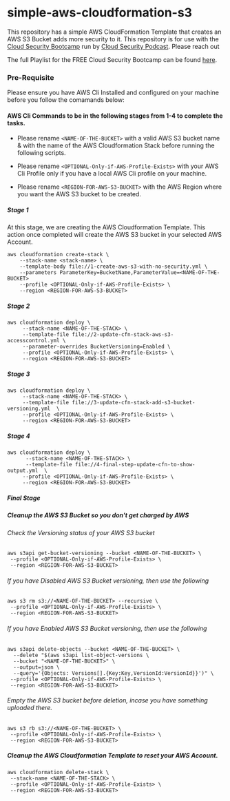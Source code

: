 # simple-aws-cloudformation-s3

This repository has a simple AWS CloudFormation Template that creates an AWS S3 Bucket adds more security to it. This repository is for use with the [Cloud Security Bootcamp](https://www.cloudsecuritybootcamp.com/) run by [Cloud Security Podcast](https://cloudsecuritypodcast.tv/). Please reach out

The full Playlist for the FREE Cloud Security Bootcamp can be found [here](https://youtube.com/playlist?list=PLrU93JvkXVl5TamdCdCwzqFs6vt5vySFi).

### Pre-Requisite

Please ensure you have AWS Cli Installed and configured on your machine before you follow the comamands below:

#### **AWS Cli Commands to be in the following stages from 1-4 to complete the tasks**. 

* Please rename `<NAME-OF-THE-BUCKET>` with a valid AWS S3 bucket name & <NAME-OF-THE-STACK> with the name of the AWS Cloudformation Stack before running the following scripts.

* Please rename `<OPTIONAL-Only-if-AWS-Profile-Exists>` with your AWS Cli Profile only if you have a local AWS Cli profile on your machine.

* Please rename `<REGION-FOR-AWS-S3-BUCKET>` with the AWS Region where you want the AWS S3 bucket to be created.

##### Stage 1

At this stage, we are creating the AWS Cloudformation Template. This action once completed will create the AWS S3 bucket in your selected AWS Account.

```
aws cloudformation create-stack \
    --stack-name <stack-name> \
    --template-body file://1-create-aws-s3-with-no-security.yml \
    --parameters ParameterKey=BucketName,ParameterValue=<NAME-OF-THE-BUCKET>
    --profile <OPTIONAL-Only-if-AWS-Profile-Exists> \
    --region <REGION-FOR-AWS-S3-BUCKET>
 ``` 

##### Stage 2

```     
aws cloudformation deploy \
     --stack-name <NAME-OF-THE-STACK> \
     --template-file file://2-update-cfn-stack-aws-s3-accesscontrol.yml \
     --parameter-overrides BucketVersioning=Enabled \
     --profile <OPTIONAL-Only-if-AWS-Profile-Exists> \
     --region <REGION-FOR-AWS-S3-BUCKET>
 ``` 

##### Stage 3
``` 
aws cloudformation deploy \
     --stack-name <NAME-OF-THE-STACK> \
     --template-file file://3-update-cfn-stack-add-s3-bucket-versioning.yml  \
     --profile <OPTIONAL-Only-if-AWS-Profile-Exists> \
     --region <REGION-FOR-AWS-S3-BUCKET> 
```
##### Stage 4
``` 
aws cloudformation deploy \
      --stack-name <NAME-OF-THE-STACK> \
      --template-file file://4-final-step-update-cfn-to-show-output.yml  \
     --profile <OPTIONAL-Only-if-AWS-Profile-Exists> \
     --region <REGION-FOR-AWS-S3-BUCKET> 
```      
 
##### Final Stage
 
##### Cleanup the AWS S3 Bucket so you don't get charged by AWS
 
###### Check the Versioning status of your AWS S3 bucket
```
aws s3api get-bucket-versioning --bucket <NAME-OF-THE-BUCKET> \
 --profile <OPTIONAL-Only-if-AWS-Profile-Exists> \
 --region <REGION-FOR-AWS-S3-BUCKET> 
```  
 
###### If you have Disabled AWS S3 Bucket versioning, then use the following 
```
aws s3 rm s3://<NAME-OF-THE-BUCKET> --recursive \
 --profile <OPTIONAL-Only-if-AWS-Profile-Exists> \
 --region <REGION-FOR-AWS-S3-BUCKET> 
``` 
 
###### If you have Enabled AWS S3 Bucket versioning, then use the following 
```
aws s3api delete-objects --bucket <NAME-OF-THE-BUCKET> \ 
  --delete "$(aws s3api list-object-versions \
  --bucket "<NAME-OF-THE-BUCKET>" \
  --output=json \
  --query='{Objects: Versions[].{Key:Key,VersionId:VersionId}}')" \
 --profile <OPTIONAL-Only-if-AWS-Profile-Exists> \
 --region <REGION-FOR-AWS-S3-BUCKET> 
``` 

###### Empty the AWS S3 bucket before deletion, incase you have something uploaded there. 
```
aws s3 rb s3://<NAME-OF-THE-BUCKET> \
 --profile <OPTIONAL-Only-if-AWS-Profile-Exists> \
 --region <REGION-FOR-AWS-S3-BUCKET> 
```

##### Cleanup the AWS Cloudformation Template to reset your AWS Account.
``` 
aws cloudformation delete-stack \
 --stack-name <NAME-OF-THE-STACK> \
 --profile <OPTIONAL-Only-if-AWS-Profile-Exists> \
 --region <REGION-FOR-AWS-S3-BUCKET> 
```
